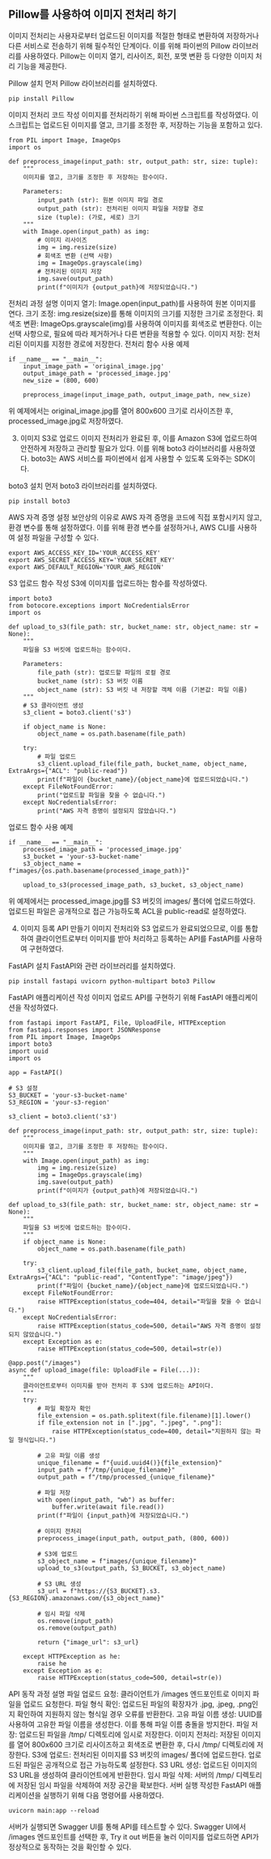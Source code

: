 ## Pillow를 사용하여 이미지 전처리 하기
이미지 전처리는 사용자로부터 업로드된 이미지를 적절한 형태로 변환하여 저장하거나 다른 서비스로 전송하기 위해 필수적인 단계이다. 이를 위해 파이썬의 Pillow 라이브러리를 사용하였다. Pillow는 이미지 열기, 리사이즈, 회전, 포맷 변환 등 다양한 이미지 처리 기능을 제공한다.

Pillow 설치
먼저 Pillow 라이브러리를 설치하였다.

```
pip install Pillow
```
이미지 전처리 코드 작성
이미지를 전처리하기 위해 파이썬 스크립트를 작성하였다. 이 스크립트는 업로드된 이미지를 열고, 크기를 조정한 후, 저장하는 기능을 포함하고 있다.


```
from PIL import Image, ImageOps
import os

def preprocess_image(input_path: str, output_path: str, size: tuple):
    """
    이미지를 열고, 크기를 조정한 후 저장하는 함수이다.
    
    Parameters:
        input_path (str): 원본 이미지 파일 경로
        output_path (str): 전처리된 이미지 파일을 저장할 경로
        size (tuple): (가로, 세로) 크기
    """
    with Image.open(input_path) as img:
        # 이미지 리사이즈
        img = img.resize(size)
        # 회색조 변환 (선택 사항)
        img = ImageOps.grayscale(img)
        # 전처리된 이미지 저장
        img.save(output_path)
        print(f"이미지가 {output_path}에 저장되었습니다.")
```
전처리 과정 설명
이미지 열기: Image.open(input_path)를 사용하여 원본 이미지를 연다.
크기 조정: img.resize(size)를 통해 이미지의 크기를 지정한 크기로 조정한다.
회색조 변환: ImageOps.grayscale(img)를 사용하여 이미지를 회색조로 변환한다. 이는 선택 사항으로, 필요에 따라 제거하거나 다른 변환을 적용할 수 있다.
이미지 저장: 전처리된 이미지를 지정한 경로에 저장한다.
전처리 함수 사용 예제
```
if __name__ == "__main__":
    input_image_path = 'original_image.jpg'
    output_image_path = 'processed_image.jpg'
    new_size = (800, 600)
    
    preprocess_image(input_image_path, output_image_path, new_size)
```
위 예제에서는 original_image.jpg를 열어 800x600 크기로 리사이즈한 후, processed_image.jpg로 저장하였다.

3. 이미지 S3로 업로드
이미지 전처리가 완료된 후, 이를 Amazon S3에 업로드하여 안전하게 저장하고 관리할 필요가 있다. 이를 위해 boto3 라이브러리를 사용하였다. boto3는 AWS 서비스를 파이썬에서 쉽게 사용할 수 있도록 도와주는 SDK이다.

boto3 설치
먼저 boto3 라이브러리를 설치하였다.

```
pip install boto3
```
AWS 자격 증명 설정
보안상의 이유로 AWS 자격 증명을 코드에 직접 포함시키지 않고, 환경 변수를 통해 설정하였다. 이를 위해 환경 변수를 설정하거나, AWS CLI를 사용하여 설정 파일을 구성할 수 있다.

```
export AWS_ACCESS_KEY_ID='YOUR_ACCESS_KEY'
export AWS_SECRET_ACCESS_KEY='YOUR_SECRET_KEY'
export AWS_DEFAULT_REGION='YOUR_AWS_REGION'
```
S3 업로드 함수 작성
S3에 이미지를 업로드하는 함수를 작성하였다.

```
import boto3
from botocore.exceptions import NoCredentialsError
import os

def upload_to_s3(file_path: str, bucket_name: str, object_name: str = None):
    """
    파일을 S3 버킷에 업로드하는 함수이다.
    
    Parameters:
        file_path (str): 업로드할 파일의 로컬 경로
        bucket_name (str): S3 버킷 이름
        object_name (str): S3 버킷 내 저장할 객체 이름 (기본값: 파일 이름)
    """
    # S3 클라이언트 생성
    s3_client = boto3.client('s3')
    
    if object_name is None:
        object_name = os.path.basename(file_path)
    
    try:
        # 파일 업로드
        s3_client.upload_file(file_path, bucket_name, object_name, ExtraArgs={"ACL": "public-read"})
        print(f"파일이 {bucket_name}/{object_name}에 업로드되었습니다.")
    except FileNotFoundError:
        print("업로드할 파일을 찾을 수 없습니다.")
    except NoCredentialsError:
        print("AWS 자격 증명이 설정되지 않았습니다.")
```
업로드 함수 사용 예제
```
if __name__ == "__main__":
    processed_image_path = 'processed_image.jpg'
    s3_bucket = 'your-s3-bucket-name'
    s3_object_name = f"images/{os.path.basename(processed_image_path)}"
    
    upload_to_s3(processed_image_path, s3_bucket, s3_object_name)
```
위 예제에서는 processed_image.jpg를 S3 버킷의 images/ 폴더에 업로드하였다. 업로드된 파일은 공개적으로 접근 가능하도록 ACL을 public-read로 설정하였다.

4. 이미지 등록 API 만들기
이미지 전처리와 S3 업로드가 완료되었으므로, 이를 통합하여 클라이언트로부터 이미지를 받아 처리하고 등록하는 API를 FastAPI를 사용하여 구현하였다.

FastAPI 설치
FastAPI와 관련 라이브러리를 설치하였다.

```
pip install fastapi uvicorn python-multipart boto3 Pillow
```
FastAPI 애플리케이션 작성
이미지 업로드 API를 구현하기 위해 FastAPI 애플리케이션을 작성하였다.

```
from fastapi import FastAPI, File, UploadFile, HTTPException
from fastapi.responses import JSONResponse
from PIL import Image, ImageOps
import boto3
import uuid
import os

app = FastAPI()

# S3 설정
S3_BUCKET = 'your-s3-bucket-name'
S3_REGION = 'your-s3-region'

s3_client = boto3.client('s3')

def preprocess_image(input_path: str, output_path: str, size: tuple):
    """
    이미지를 열고, 크기를 조정한 후 저장하는 함수이다.
    """
    with Image.open(input_path) as img:
        img = img.resize(size)
        img = ImageOps.grayscale(img)
        img.save(output_path)
        print(f"이미지가 {output_path}에 저장되었습니다.")

def upload_to_s3(file_path: str, bucket_name: str, object_name: str = None):
    """
    파일을 S3 버킷에 업로드하는 함수이다.
    """
    if object_name is None:
        object_name = os.path.basename(file_path)
    
    try:
        s3_client.upload_file(file_path, bucket_name, object_name, ExtraArgs={"ACL": "public-read", "ContentType": "image/jpeg"})
        print(f"파일이 {bucket_name}/{object_name}에 업로드되었습니다.")
    except FileNotFoundError:
        raise HTTPException(status_code=404, detail="파일을 찾을 수 없습니다.")
    except NoCredentialsError:
        raise HTTPException(status_code=500, detail="AWS 자격 증명이 설정되지 않았습니다.")
    except Exception as e:
        raise HTTPException(status_code=500, detail=str(e))

@app.post("/images")
async def upload_image(file: UploadFile = File(...)):
    """
    클라이언트로부터 이미지를 받아 전처리 후 S3에 업로드하는 API이다.
    """
    try:
        # 파일 확장자 확인
        file_extension = os.path.splitext(file.filename)[1].lower()
        if file_extension not in [".jpg", ".jpeg", ".png"]:
            raise HTTPException(status_code=400, detail="지원하지 않는 파일 형식입니다.")
        
        # 고유 파일 이름 생성
        unique_filename = f"{uuid.uuid4()}{file_extension}"
        input_path = f"/tmp/{unique_filename}"
        output_path = f"/tmp/processed_{unique_filename}"
        
        # 파일 저장
        with open(input_path, "wb") as buffer:
            buffer.write(await file.read())
        print(f"파일이 {input_path}에 저장되었습니다.")
        
        # 이미지 전처리
        preprocess_image(input_path, output_path, (800, 600))
        
        # S3에 업로드
        s3_object_name = f"images/{unique_filename}"
        upload_to_s3(output_path, S3_BUCKET, s3_object_name)
        
        # S3 URL 생성
        s3_url = f"https://{S3_BUCKET}.s3.{S3_REGION}.amazonaws.com/{s3_object_name}"
        
        # 임시 파일 삭제
        os.remove(input_path)
        os.remove(output_path)
        
        return {"image_url": s3_url}
    
    except HTTPException as he:
        raise he
    except Exception as e:
        raise HTTPException(status_code=500, detail=str(e))
```
API 동작 과정 설명
파일 업로드 요청: 클라이언트가 /images 엔드포인트로 이미지 파일을 업로드 요청한다.
파일 형식 확인: 업로드된 파일의 확장자가 .jpg, .jpeg, .png인지 확인하여 지원하지 않는 형식일 경우 오류를 반환한다.
고유 파일 이름 생성: UUID를 사용하여 고유한 파일 이름을 생성한다. 이를 통해 파일 이름 충돌을 방지한다.
파일 저장: 업로드된 파일을 /tmp/ 디렉토리에 임시로 저장한다.
이미지 전처리: 저장된 이미지를 열어 800x600 크기로 리사이즈하고 회색조로 변환한 후, 다시 /tmp/ 디렉토리에 저장한다.
S3에 업로드: 전처리된 이미지를 S3 버킷의 images/ 폴더에 업로드한다. 업로드된 파일은 공개적으로 접근 가능하도록 설정한다.
S3 URL 생성: 업로드된 이미지의 S3 URL을 생성하여 클라이언트에게 반환한다.
임시 파일 삭제: 서버의 /tmp/ 디렉토리에 저장된 임시 파일을 삭제하여 저장 공간을 확보한다.
서버 실행
작성한 FastAPI 애플리케이션을 실행하기 위해 다음 명령어를 사용하였다.

```
uvicorn main:app --reload
```
서버가 실행되면 Swagger UI를 통해 API를 테스트할 수 있다. Swagger UI에서 /images 엔드포인트를 선택한 후, Try it out 버튼을 눌러 이미지를 업로드하면 API가 정상적으로 동작하는 것을 확인할 수 있다.

